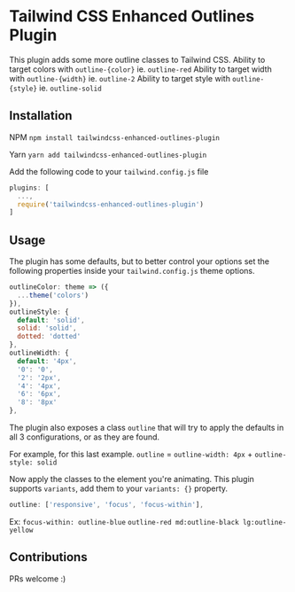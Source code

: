 # Tailwind CSS Enhanced Outlines Plugin

This plugin adds some more outline classes to Tailwind CSS.
Ability to target colors with `outline-{color}` ie. `outline-red`
Ability to target width with `outline-{width}` ie. `outline-2`
Ability to target style with `outline-{style}` ie. `outline-solid`

## Installation

NPM
`npm install tailwindcss-enhanced-outlines-plugin`

Yarn
`yarn add tailwindcss-enhanced-outlines-plugin`

Add the following code to your `tailwind.config.js` file

```javascript
plugins: [
  ...,
  require('tailwindcss-enhanced-outlines-plugin')
]
```

## Usage

The plugin has some defaults, but to better control your options set the following properties inside your `tailwind.config.js` theme options.

```js
outlineColor: theme => ({
  ...theme('colors')
}),
outlineStyle: {
  default: 'solid',
  solid: 'solid',
  dotted: 'dotted'
},
outlineWidth: {
  default: '4px',
  '0': '0',
  '2': '2px',
  '4': '4px',
  '6': '6px',
  '8': '8px'
},
```

The plugin also exposes a class `outline` that will try to apply the defaults in all 3 configurations, or as they are found.

For example, for this last example.
`outline` = `outline-width: 4px` + `outline-style: solid`

Now apply the classes to the element you're animating.
This plugin supports `variants`, add them to your `variants: {}` property.

```js
outline: ['responsive', 'focus', 'focus-within'],
```

Ex:
`focus-within: outline-blue`
`outline-red md:outline-black lg:outline-yellow`

## Contributions

PRs welcome :)